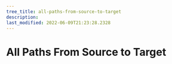 ```yaml
---
tree_title: all-paths-from-source-to-target
description: 
last_modified: 2022-06-09T21:23:28.2328
---
```


# All Paths From Source to Target

